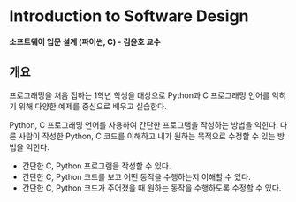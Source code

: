 # Introduction to Software Design

**소프트웨어 입문 설계 (파이썬, C) - 김윤호 교수**

## 개요

프로그래밍을 처음 접하는 1학년 학생을 대상으로 Python과 C 프로그래밍 언어를 익히기 위해 다양한 예제를 중심으로 배우고 실습한다.

Python, C 프로그래밍 언어를 사용하여 간단한 프로그램을 작성하는 방법을 익힌다. 
다른 사람이 작성한 Python, C 코드를 이해하고 내가 원하는 목적으로 수정할 수 있는 방법을 익힌다.
- 간단한 C, Python 프로그램을 작성할 수 있다.
- 간단한 C, Python 코드를 보고 어떤 동작을 수행하는지 이해할 수 있다. 
- 간단한 C, Python 코드가 주어졌을 때 원하는 동작을 수행하도록 수정할 수 있다. 